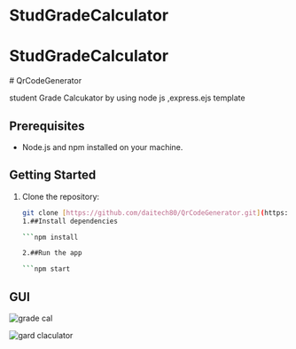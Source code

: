 ﻿# StudGradeCalculator
# StudGradeCalculator
﻿# QrCodeGenerator


student Grade Calcukator  by using node js ,express.ejs  template 






## Prerequisites

- Node.js and npm installed on your machine.


## Getting Started

1. Clone the repository:  

   ```bash
   git clone [https://github.com/daitech80/QrCodeGenerator.git](https://github.com/daitech80/StudGradeCalculator.git)
   1.##Install dependencies
   
   ```npm install

   2.##Run the app
   
   ```npm start

   
## GUI



![grade cal](https://github.com/user-attachments/assets/97e57cc6-b8da-490d-8651-2c6d5f8de37f)

![gard claculator](https://github.com/user-attachments/assets/a0a2c97b-9c06-40f7-a8ca-f2552d0cd212)
